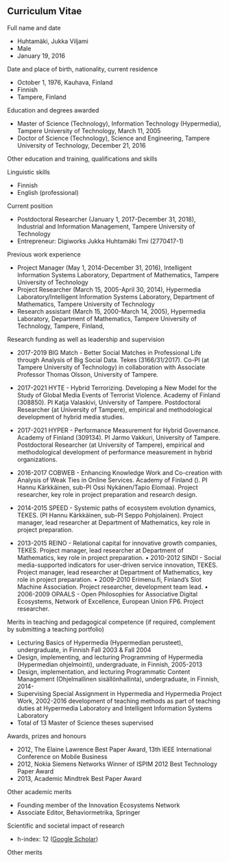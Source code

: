 ## Curriculum Vitae ##

Full name and date

* Huhtamäki, Jukka Viljami
* Male
* January 19, 2016

Date and place of birth, nationality, current residence

* October 1, 1976, Kauhava, Finland
* Finnish
* Tampere, Finland

Education and degrees awarded

* Master of Science (Technology), Information Technology (Hypermedia), Tampere University of Technology, March 11, 2005
* Doctor of Science (Technology), Science and Engineering, Tampere University of Technology, December 21, 2016

Other education and training, qualifications and skills
<!-- other studies aiming at a degree, qualifications or supplementary education and training: name of educational or training programme, extent of education and training, organiser, start and completion (estimated) date of education or training
other skills -->

Linguistic skills

* Finnish
* English (professional)

Current position

*	Postdoctoral Researcher (January 1, 2017-December 31, 2018), Industrial and Information Management, Tampere University of Technology
*	Entrepreneur: Digiworks Jukka Huhtamäki Tmi (2770417-1)
<!-- https://tietopalvelu.ytj.fi/yritystiedot.aspx?yavain=2632417&tarkiste=DA9769530B0B837779FF656156191C04D5DE41F1 -->

Previous work experience

* Project Manager (May 1, 2014-December 31, 2016), Intelligent Information Systems Laboratory, Department of Mathematics, Tampere University of Technology
* Project Researcher (March 15, 2005-April 30, 2014), Hypermedia Laboratory/Intelligent Information Systems Laboratory, Department of Mathematics, Tampere University of Technology
* Research assistant (March 15, 2000-March 14, 2005), Hypermedia Laboratory, Department of Mathematics, Tampere University of Technology, Tampere, Finland,

Research funding as well as leadership and supervision

<!--
Hyper: 1.9.2017–31.8.2021

-->

<!-- 1.9.2017-30.11.2019 -->
<!--  300 000 EUR -->
* 2017-2019 BIG Match - Better Social Matches in Professional Life through Analysis of Big Social Data. Tekes (3166/31/2017). Co-PI (at Tampere University of Technology) in collaboration with Associate Professor Thomas Olsson, University of Tampere.

<!-- 01.09.2017 - 31.08.2021 -->
<!-- 309 180 EUR -->
* 2017-2021 HYTE - Hybrid Terrorizing. Developing a New Model for the Study of Global Media Events of Terrorist Violence. Academy of Finland (308850). PI Katja Valaskivi, University of Tampere. Postdoctoral Researcher (at University of Tampere), empirical and methodological development of hybrid media studies.

<!-- 01.09.2017 - 31.08.2021 -->
<!-- 480 000 EUR -->
* 2017-2021 HYPER - Performance Measurement for Hybrid Governance. Academy of Finland  (309134). PI Jarmo Vakkuri, University of Tampere. Postdoctoral Researcher (at University of Tampere), empirical and methodological development of performance measurement in hybrid organizations.

*	2016-2017 COBWEB - Enhancing Knowledge Work and Co-creation with Analysis of Weak Ties in Online Services. Academy of Finland (). PI Hannu Kärkkäinen, sub-PI Ossi Nykänen/Tapio Elomaa). Project researcher, key role in project preparation and research design.
*	2014-2015 SPEED - Systemic paths of ecosystem evolution dynamics, TEKES. (PI Hannu Kärkkäinen, sub-PI Seppo Pohjolainen). Project manager, lead researcher at Department of Mathematics, key role in project preparation.
*	2013-2015 REINO - Relational capital for innovative growth companies, TEKES. Project manager, lead researcher at Department of Mathematics, key role in project preparation.
•	2010-2012 SINDI - Social media-supported indicators for user-driven service innovation, TEKES. Project manager, lead researcher at Department of Mathematics, key role in project preparation.
•	2009-2010 Erimenu.fi, Finland’s Slot Machine Association. Project researcher, development team lead.
•	2006-2009 OPAALS - Open Philosophies for Associative Digital Ecosystems, Network of Excellence, European Union FP6. Project researcher.

Merits in teaching and pedagogical competence (if required, complement by submitting a teaching portfolio)

* Lecturing Basics of Hypermedia (Hypermedian perusteet), undergraduate, in Finnish Fall 2003 & Fall 2004
* Design, implementing, and lecturing Programming of Hypermedia (Hypermedian ohjelmointi), undergraduate, in Finnish, 2005-2013
* Design, implementation, and lecturing Programmatic Content Management (Ohjelmallinen sisällönhallinta), undergraduate, in Finnish, 2014-
* Supervising Special Assignment in Hypermedia and Hypermedia Project Work, 2002-2016
development of teaching methods as part of teaching duties at Hypermedia Laboratory and Intelligent Information Systems Laboratory
* Total of 13 Master of Science theses supervised

Awards, prizes and honours

* 2012, The Elaine Lawrence Best Paper Award, 13th IEEE International Conference on Mobile Business
* 2012, Nokia Siemens Networks Winner of ISPIM 2012 Best Technology Paper Award
* 2013, Academic Mindtrek Best Paper Award

Other academic merits

* Founding member of the Innovation Ecosystems Network
* Associate Editor, Behaviormetrika, Springer

<!-- positions as editor-in-chief, editor, or member of editorial boards of scientific and scholarly journals and publication series
referee for scientific and scholarly journals
administrative responsibilities at higher education institutions or at research organisations, responsibilities in the higher education community
invited keynote lectures abroad -->

Scientific and societal impact of research

* h-index: 12 ([Google Scholar](https://scholar.google.fi/citations?user=ZWiTwHQAAAAJ&hl=fi&oi=ao]))
<!-- total number of publications and, e.g., 10 most important and/or most cited publications according to a relevant database (a list of publications according to the Publication Type Classification used by the Ministry of Education, Science and Culture as a separate attachment)
artistic works and processes
merits related to the production and distribution of research results and research data
merits related to the application of research results
invention disclosures, patents and other commercialisation-related merits (e.g. spin-off companies and trademarks)
merits in science communication and expert assignments in the media -->


<!-- Positions of trust in society and other societal merits
significant positions of trust, expert duties and assignments (also research-based policy-advice tasks)
other social merits, honours, medals, decorations and Finnish military rank (optional) -->

Other merits
